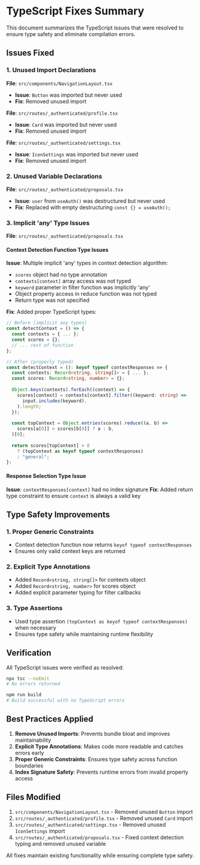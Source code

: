 # TypeScript Fixes Summary

This document summarizes the TypeScript issues that were resolved to ensure type safety and eliminate compilation errors.

## Issues Fixed

### 1. Unused Import Declarations

**File**: `src/components/NavigationLayout.tsx`
- **Issue**: `Button` was imported but never used
- **Fix**: Removed unused import

**File**: `src/routes/_authenticated/profile.tsx`
- **Issue**: `Card` was imported but never used
- **Fix**: Removed unused import

**File**: `src/routes/_authenticated/settings.tsx`
- **Issue**: `IconSettings` was imported but never used
- **Fix**: Removed unused import

### 2. Unused Variable Declarations

**File**: `src/routes/_authenticated/proposals.tsx`
- **Issue**: `user` from `useAuth()` was destructured but never used
- **Fix**: Replaced with empty destructuring `const {} = useAuth();`

### 3. Implicit 'any' Type Issues

**File**: `src/routes/_authenticated/proposals.tsx`

#### Context Detection Function Type Issues

**Issue**: Multiple implicit 'any' types in context detection algorithm:
- `scores` object had no type annotation
- `contexts[context]` array access was not typed
- `keyword` parameter in filter function was implicitly 'any'
- Object property access in reduce function was not typed
- Return type was not specified

**Fix**: Added proper TypeScript types:

```typescript
// Before (implicit any types)
const detectContext = () => {
  const contexts = { ... };
  const scores = {};
  // ... rest of function
};

// After (properly typed)
const detectContext = (): keyof typeof contextResponses => {
  const contexts: Record<string, string[]> = { ... };
  const scores: Record<string, number> = {};
  
  Object.keys(contexts).forEach((context) => {
    scores[context] = contexts[context].filter((keyword: string) =>
      input.includes(keyword),
    ).length;
  });
  
  const topContext = Object.entries(scores).reduce((a, b) =>
    scores[a[0]] > scores[b[0]] ? a : b,
  )[0];
  
  return scores[topContext] > 0
    ? (topContext as keyof typeof contextResponses)
    : "general";
};
```

#### Response Selection Type Issue

**Issue**: `contextResponses[context]` had no index signature
**Fix**: Added return type constraint to ensure `context` is always a valid key

## Type Safety Improvements

### 1. Proper Generic Constraints
- Context detection function now returns `keyof typeof contextResponses`
- Ensures only valid context keys are returned

### 2. Explicit Type Annotations
- Added `Record<string, string[]>` for contexts object
- Added `Record<string, number>` for scores object
- Added explicit parameter typing for filter callbacks

### 3. Type Assertions
- Used type assertion `(topContext as keyof typeof contextResponses)` when necessary
- Ensures type safety while maintaining runtime flexibility

## Verification

All TypeScript issues were verified as resolved:

```bash
npx tsc --noEmit
# No errors returned

npm run build
# Build successful with no TypeScript errors
```

## Best Practices Applied

1. **Remove Unused Imports**: Prevents bundle bloat and improves maintainability
2. **Explicit Type Annotations**: Makes code more readable and catches errors early
3. **Proper Generic Constraints**: Ensures type safety across function boundaries
4. **Index Signature Safety**: Prevents runtime errors from invalid property access

## Files Modified

1. `src/components/NavigationLayout.tsx` - Removed unused `Button` import
2. `src/routes/_authenticated/profile.tsx` - Removed unused `Card` import
3. `src/routes/_authenticated/settings.tsx` - Removed unused `IconSettings` import
4. `src/routes/_authenticated/proposals.tsx` - Fixed context detection typing and removed unused variable

All fixes maintain existing functionality while ensuring complete type safety.